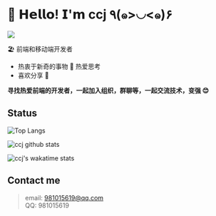 # 🥳 𝗛𝗲𝗹𝗹𝗼! 𝗜'𝗺 ccj ٩(๑>◡<๑)۶

[![](https://img.shields.io/badge/-@ccj-%23181717?style=flat-square&logo=github)](https://github.com/ccj)

🏖 前端和移动端开发者

- 热衷于新奇的事物 🤩 热爱思考
- 喜欢分享 🧐

**寻找热爱前端的开发者，一起加入组织，群聊等，一起交流技术，变强 😊**

## Status
![Top Langs](https://github-readme-stats.vercel.app/api/top-langs/?username=ccj&theme=vue&layout=compact)

![ccj github stats](https://github-readme-stats.vercel.app/api?username=ccj&count_private=true&show_icons=true&theme=vue)

![ccj's wakatime stats](https://github-readme-stats.vercel.app/api/wakatime?username=ccj)


## Contact me


> email: 981015619@qq.com    
> QQ: 981015619

